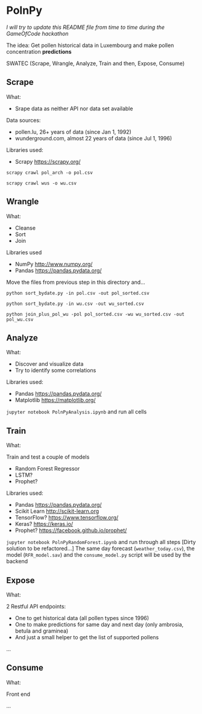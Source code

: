 PolnPy
======
*I will try to update this README file from time to time during the GameOfCode hackathon*

The idea: Get pollen historical data in Luxembourg and make pollen concentration  **predictions**

SWATEC (Scrape, Wrangle, Analyze, Train and then, Expose, Consume)

## Scrape

What:
- Srape data as neither API nor data set available

Data sources:
- pollen.lu, 26+ years of data (since Jan 1, 1992)
- wunderground.com, almost 22 years of data (since Jul 1, 1996)

Libraries used:
- Scrapy https://scrapy.org/


`scrapy crawl pol_arch -o pol.csv`

`scrapy crawl wus -o wu.csv`

## Wrangle

What:
- Cleanse
- Sort
- Join

Libraries used
- NumPy http://www.numpy.org/
- Pandas https://pandas.pydata.org/

Move the files from previous step in this directory and...

`python sort_bydate.py -in pol.csv -out pol_sorted.csv`

`python sort_bydate.py -in wu.csv -out wu_sorted.csv`

`python join_plus_pol_wu -pol pol_sorted.csv -wu wu_sorted.csv -out pol_wu.csv`

## Analyze

What:
- Discover and visualize data
- Try to identify some correlations

Libraries used:
- Pandas https://pandas.pydata.org/
- Matplotlib https://matplotlib.org/

`jupyter notebook PolnPyAnalysis.ipynb` and run all cells

## Train

What:

Train and test a couple of models
- Random Forest Regressor
- LSTM?
- Prophet?

Libraries used:
- Pandas https://pandas.pydata.org/
- Scikit Learn http://scikit-learn.org
- TensorFlow? https://www.tensorflow.org/
- Keras? https://keras.io/
- Prophet? https://facebook.github.io/prophet/

`jupyter notebook PolnPyRandomForest.ipynb` and run through all steps
[Dirty solution to be refactored...]
The same day forecast (`weather_today.csv`), the model (`RFR_model.sav`) and the `consume_model.py` script will be used by the backend

## Expose

What:

2 Restful API endpoints:
- One to get historical data (all pollen types since 1996)
- One to make predictions for same day and next day (only ambrosia, betula and graminea)
- And just a small helper to get the list of supported pollens

...

## Consume

What:

Front end

...